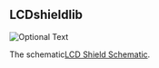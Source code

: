 ## LCDshieldlib

![Optional Text](../main/extras/LCDshieldimage.jpg)

The schematic[LCD Shield Schematic](../main/extras/lcdshieldschematic.jpg).
